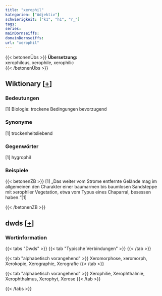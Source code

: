 ```yaml
---
title: "xerophil"
kategorien: ["Adjektiv"]
schwierigkeit: ["k1", "h1", "r_"]
tags:
series:
mainDornseiffs:
domainDornseiffs:
url: "xerophil"
---
```


{{< betonenÜbs >}}
**Übersetzung:**  
xerophilous, xerophile, xerophilic  
{{< /betonenÜbs >}}

## Wiktionary [[+](https://de.wiktionary.org/wiki/xerophil)]

### Bedeutungen
[1] Biologie: trockene Bedingungen bevorzugend  

### Synonyme
[1] trockenheitsliebend  

### Gegenwörter
[1] hygrophil  

### Beispiele
{{< betonenZB >}}
[1] „Das weiter vom Strome entfernte Gelände mag im allgemeinen den Charakter einer baumarmen bis baumlosen Sandsteppe mit xerophiler Vegetation, etwa vom Typus eines Chaparral, besessen haben.“[1]  

{{< /betonenZB >}}


## dwds [[+](https://www.dwds.de/wb/xerophil)]

### Wortinformation
{{< tabs "Dwds" >}}
{{< tab "Typische Verbindungen" >}}
{{< /tab >}}

{{< tab "alphabetisch vorangehend" >}}
Xeromorphose, xeromorph, Xerokopie, Xerographie, Xerografie
{{< /tab >}}

{{< tab "alphabetisch vorangehend" >}}
Xerophilie, Xerophthalmie, Xerophthalmus, Xerophyt, Xerose
{{< /tab >}}

{{< /tabs >}}

